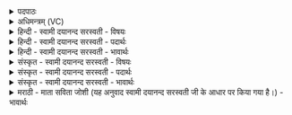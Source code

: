 <details><summary>पदपाठः</summary>

अश्वा॑वतीः। अश्व॑वती॒रित्यश्व॑ऽवतीः। गोम॑ती॒रिति॒ गोऽम॑तीः। नः॒। उ॒षासः॑। उ॒षस॒ऽइत्यु॒षसः॑। वी॒रवती॒रिति॑ वी॒रऽव॑तीः। सद॑म्। उ॒च्छ॒न्तु॒। भ॒द्राः। घृ॒तम्। दुहा॑नाः। वि॒श्वतः॑। प्रपी॑ता॒ इति॒ प्रऽपी॑ताः। यू॒यम्। पा॒त॒। स्व॒स्तिभिः॑। सदा॑। नः॒। ४०।
</details>

<details><summary>अधिमन्त्रम् (VC)</summary>

- उषा देवता
- वसिष्ठ ऋषिः
- निचृत्त्रिष्टुप्
- धैवतः
</details>

<details><summary>हिन्दी - स्वामी दयानन्द सरस्वती - विषयः</summary>

अब विदुषी स्त्रियाँ क्या करें, इस विषय को अगले मन्त्र में कहा है ॥
</details>

<details><summary>हिन्दी - स्वामी दयानन्द सरस्वती - पदार्थः</summary>

पदार्थान्वयभाषाः -  हे विदुषी स्त्रियो ! जैसे (अश्वावतीः) प्रशस्त व्याप्तिशील जलोंवाली (गोमतीः) बहुत किरणों से युक्त (वीरवतीः) बहुत वीर पुरुषों से संयुक्त (भद्राः) कल्याणकारिणी (घृतम्) शुद्ध जल को (दुहानाः) पूर्ण करती हुई (विश्वतः) सब ओर से (प्रपीताः) प्रकर्षता से बढ़ी हुई (उषासः) प्रभातवेला (नः) हमारी (सदम्) सभा को प्राप्त होती अर्थात् प्रकाशित वा प्रवृत्त करती हैं, वैसे हमारी सभा को आप लोग (उच्छन्तु) समाप्त करो और (नः) हमारी (यूयम्) तुम लोग (स्वस्तिभिः) स्वस्थता देनेवाले सुखों से (सदा) सदा (पात) रक्षा करो ॥४० ॥
</details>

<details><summary>हिन्दी - स्वामी दयानन्द सरस्वती - भावार्थः</summary>

भावार्थभाषाः -  इस मन्त्र में वाचकलुप्तोपमालङ्कार है। जैसे प्रभातवेला जागते हुए मनुष्यों को सुख देनेवाली होती है, वैसे विदुषी स्त्रियाँ कुमारी विद्यार्थिनी कन्याओं के विद्या, सुशिक्षा और सौभाग्य को बढ़ा के सदैव इन कन्याओं को आनन्दित किया करें ॥४० ॥
</details>

<details><summary>संस्कृत - स्वामी दयानन्द सरस्वती - विषयः</summary>

विदुष्यः किं कुर्युरित्याह ॥
</details>

<details><summary>संस्कृत - स्वामी दयानन्द सरस्वती - पदार्थः</summary>

पदार्थान्वयभाषाः -  हे विदुष्यः स्त्रियो ! यथाऽश्वावतीर्गोमतीर्वीरवतीर्भद्रा घृतं दुहाना विश्वतः प्रपीता उषासो नोऽस्माकं सदं प्राप्नुवन्ति, तथाऽस्माकं सदं भवन्त्य उच्छन्तु नोऽस्मान् यूयं स्वस्तिभिः सदा पात ॥४० ॥
</details>

<details><summary>संस्कृत - स्वामी दयानन्द सरस्वती - भावार्थः</summary>

भावार्थभाषाः -  अत्र वाचकलुप्तोपमालङ्कारः। यथा प्रभातवेला जाग्रतां मनुष्याणां सौख्यप्रदा भवन्ति, तथा विदुष्यः स्त्रियः कुमारीणां विद्यार्थिनीनां कन्यानां विद्यासुशिक्षासौभाग्यं वर्द्धयित्वा सदैता आनन्दयन्तु ॥४० ॥
</details>

<details><summary>मराठी - माता सविता जोशी (यह अनुवाद स्वामी दयानन्द सरस्वती जी के आधार पर किया गया है।) - भावार्थः</summary>

भावार्थभाषाः -  या मंत्रात वाचकलुप्तोपमालंकार आहे. जसा प्रातःकाल हा जागृत माणसांना आनंददायक असतो तसे विदुषी स्रियांनी विद्यार्थिंनींना विद्या, सुसंस्कार आणि सौभाग्यवृद्धी करून त्यांना आनंदित करावे.
</details>